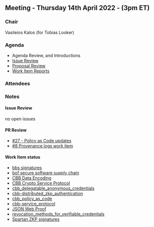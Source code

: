 
## Meeting - Thursday 14th April 2022 - (3pm ET)

### Chair
Vasileios Kalos (for Tobias Looker)

### Agenda
- Agenda Review, and Introductions 
- [Issue Review](https://github.com/decentralized-identity/crypto-wg/issues)
- [Proposal Review](https://github.com/decentralized-identity/crypto-wg/pulls)
- [Work Item Reports](https://github.com/decentralized-identity/crypto-wg/tree/main/work_items)

### Attendees

### Notes

#### Issue Review
no open issues

#### PR Review
- [#27 - Policy as Code updates](https://github.com/decentralized-identity/crypto-wg/pull/27)
- [#8 Provenance logs work item](https://github.com/decentralized-identity/crypto-wg/pull/8)

#### Work Item status
- [bbs signatures](https://github.com/decentralized-identity/crypto-wg/blob/main/work_items/bbs_signatures.md)
- [bof secure software supply chain](https://github.com/decentralized-identity/crypto-wg/blob/main/work_items/bof_secure_software_supply_chain.md)
- [CBB Data Encoding](https://github.com/decentralized-identity/crypto-wg/blob/main/work_items/cbb_data_encoding.md)
- [CBB Crypto Service Protocol](https://github.com/decentralized-identity/crypto-wg/blob/main/work_items/cbb_service_protocol.md)
- [cbb_delegatable_anonymous_credentials](https://github.com/decentralized-identity/crypto-wg/blob/main/work_items/cbb_delegatable_anonymous_credentials.md)
- [cbb-distributed_zkp_authentication](https://github.com/decentralized-identity/crypto-wg/blob/main/work_items/cbb_distributed_zkp_authentication.md)
- [cbb_policy_as_code](https://github.com/decentralized-identity/crypto-wg/blob/main/work_items/cbb_policy_as_code.md)
- [cbb-service_protocol](https://github.com/decentralized-identity/crypto-wg/blob/main/work_items/cbb_service_protocol.md)
- [JSON Web Proof](https://github.com/decentralized-identity/crypto-wg/blob/main/work_items/json_web_proof.md)
- [revocation_methods_for_verifiable_credentials](https://github.com/decentralized-identity/crypto-wg/blob/main/work_items/revocation_methods_for_verifiable_credentials_.md)
- [Spartan ZKP signatures](https://github.com/decentralized-identity/crypto-wg/blob/main/work_items/spartan_zkSNARK_signatures.md)
   